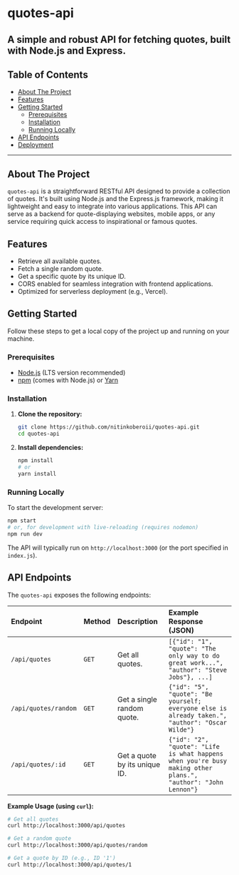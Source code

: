 # quotes-api

A simple and robust API for fetching quotes, built with Node.js and Express.
---

## Table of Contents

*   [About The Project](#about-the-project)
*   [Features](#features)
*   [Getting Started](#getting-started)
    *   [Prerequisites](#prerequisites)
    *   [Installation](#installation)
    *   [Running Locally](#running-locally)
*   [API Endpoints](#api-endpoints)
*   [Deployment](#deployment)

---

## About The Project

`quotes-api` is a straightforward RESTful API designed to provide a collection of quotes. It's built using Node.js and the Express.js framework, making it lightweight and easy to integrate into various applications. This API can serve as a backend for quote-displaying websites, mobile apps, or any service requiring quick access to inspirational or famous quotes.

## Features

*   Retrieve all available quotes.
*   Fetch a single random quote.
*   Get a specific quote by its unique ID.
*   CORS enabled for seamless integration with frontend applications.
*   Optimized for serverless deployment (e.g., Vercel).

## Getting Started

Follow these steps to get a local copy of the project up and running on your machine.

### Prerequisites

*   [Node.js](https://nodejs.org/) (LTS version recommended)
*   [npm](https://www.npmjs.com/) (comes with Node.js) or [Yarn](https://yarnpkg.com/)

### Installation

1.  **Clone the repository:**
    ```bash
    git clone https://github.com/nitinkoberoii/quotes-api.git
    cd quotes-api
    ```

2.  **Install dependencies:**
    ```bash
    npm install
    # or
    yarn install
    ```

### Running Locally

To start the development server:

```bash
npm start
# or, for development with live-reloading (requires nodemon)
npm run dev
```
The API will typically run on `http://localhost:3000` (or the port specified in `index.js`).

## API Endpoints

The `quotes-api` exposes the following endpoints:

| Endpoint           | Method | Description                  | Example Response (JSON)                                                                                                    |
| :----------------- | :----- | :--------------------------- | :----------------------------------------------------------------------------------------------------------------------- |
| `/api/quotes`      | `GET`  | Get all quotes.              | `[{"id": "1", "quote": "The only way to do great work...", "author": "Steve Jobs"}, ...]`                                  |
| `/api/quotes/random` | `GET`  | Get a single random quote.   | `{"id": "5", "quote": "Be yourself; everyone else is already taken.", "author": "Oscar Wilde"}`                         |
| `/api/quotes/:id`  | `GET`  | Get a quote by its unique ID.| `{"id": "2", "quote": "Life is what happens when you're busy making other plans.", "author": "John Lennon"}`              |

**Example Usage (using `curl`):**

```bash
# Get all quotes
curl http://localhost:3000/api/quotes

# Get a random quote
curl http://localhost:3000/api/quotes/random

# Get a quote by ID (e.g., ID '1')
curl http://localhost:3000/api/quotes/1
```
